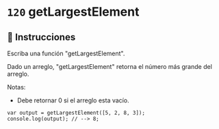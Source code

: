 # `120` getLargestElement

## 📝 Instrucciones

Escriba una función "getLargestElement".

Dado un arreglo, "getLargestElement" retorna el número más grande del arreglo.

Notas:
* Debe retornar 0 si el arreglo esta vacío.

```Js
var output = getLargestElement([5, 2, 8, 3]);
console.log(output); // --> 8;
```
